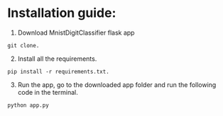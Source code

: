# Installation guide:
1. Download MnistDigitClassifier flask app
```
git clone.
```
2. Install all the requirements.
```
pip install -r requirements.txt.
```
3. Run the app, go to the downloaded app folder and run the following code in the terminal.
```
python app.py
```
